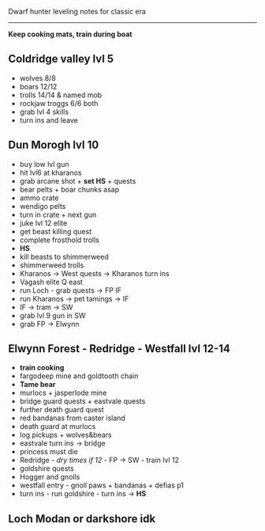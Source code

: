 Dwarf hunter leveling notes for classic era

---

**Keep cooking mats, train during boat**

## Coldridge valley lvl 5
 - wolves 8/8
 - boars 12/12
 - trolls 14/14 & named mob
 - rockjaw troggs 6/6 both
 - grab lvl 4 skills
 - turn ins and leave

## Dun Morogh lvl 10
 - buy low lvl gun
 - hit lvl6 at kharanos
 - grab arcane shot + **set HS** + quests
 - bear pelts + boar chunks asap
 - ammo crate
 - wendigo pelts
 - turn in crate + next gun
 - juke lvl 12 elite
 - get beast killing quest
 - complete frosthold trolls
 - **HS**
 - kill beasts to shimmerweed
 - shimmerweed trolls
 - Kharanos -> West quests -> Kharanos turn ins
 - Vagash elite Q east
 - run Loch - grab quests -> FP IF
 - run Kharanos -> pet tamings -> IF
 - IF -> tram -> SW
 - grab lvl 9 gun in SW
 - grab FP -> Elwynn

 ## Elwynn Forest - Redridge - Westfall lvl 12-14
 - **train cooking**
 - fargodeep mine and goldtooth chain
 - **Tame bear**
 - murlocs + jasperlode mine
 - bridge guard quests + eastvale quests
 - further death guard quest
 - red bandanas from caster island
 - death guard at murlocs
 - log pickups + wolves&bears
 - eastvale turn ins -> bridge
 - princess must die
 - Redridge - *dry times if 12* - FP -> SW - train lvl 12
 - goldshire quests
 - Hogger and gnolls
 - westfall entry - gnoll paws + bandanas + defias p1
 - turn ins - run goldshire - turn ins -> **HS**

## Loch Modan or darkshore idk
